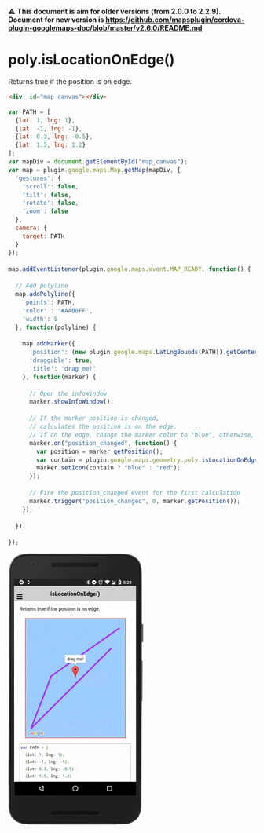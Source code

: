 :warning: **This document is aim for older versions (from 2.0.0 to 2.2.9).
Document for new version is https://github.com/mapsplugin/cordova-plugin-googlemaps-doc/blob/master/v2.6.0/README.md**

# poly.isLocationOnEdge()

Returns true if the position is on edge.

```html
<div  id="map_canvas"></div>
```

```js
var PATH = [
  {lat: 1, lng: 1},
  {lat: -1, lng: -1},
  {lat: 0.3, lng: -0.5},
  {lat: 1.5, lng: 1.2}
];
var mapDiv = document.getElementById("map_canvas");
var map = plugin.google.maps.Map.getMap(mapDiv, {
  'gestures': {
    'scroll': false,
    'tilt': false,
    'rotate': false,
    'zoom': false
  },
  camera: {
    target: PATH
  }
});

map.addEventListener(plugin.google.maps.event.MAP_READY, function() {

  // Add polyline
  map.addPolyline({
    'points': PATH,
    'color' : '#AA00FF',
    'width': 5
  }, function(polyline) {

    map.addMarker({
      'position': (new plugin.google.maps.LatLngBounds(PATH)).getCenter(),
      'draggable': true,
      'title': 'drag me!'
    }, function(marker) {

      // Open the infoWindow
      marker.showInfoWindow();

      // If the marker position is changed,
      // calculates the position is on the edge.
      // If on the edge, change the marker color to "blue", otherwise, "red".
      marker.on("position_changed", function() {
        var position = marker.getPosition();
        var contain = plugin.google.maps.geometry.poly.isLocationOnEdge(position, PATH);
        marker.setIcon(contain ? "blue" : "red");
      });

      // Fire the position_changed event for the first calculation
      marker.trigger("position_changed", 0, marker.getPosition());
    });

  });

});
```

![](image.gif)
